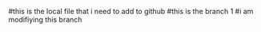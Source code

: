 #this is the local file that i need to add to github
#this is the branch 1
#i am modifiying this branch
